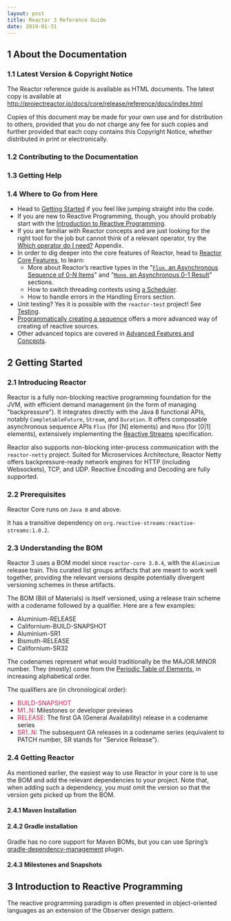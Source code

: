 ```yaml
---
layout: post
title: Reactor 3 Reference Guide
date: 2019-01-31
---
```


<!-- toc -->

## 1 About the Documentation

### 1.1 Latest Version & Copyright Notice

The Reactor reference guide is available as HTML documents. The latest copy is available at http://projectreactor.io/docs/core/release/reference/docs/index.html

Copies of this document may be made for your own use and for distribution to others, provided that you do not charge any fee for such copies and further provided that each copy contains this Copyright Notice, whether distributed in print or electronically.

### 1.2 Contributing to the Documentation

### 1.3 Getting Help

### 1.4 Where to Go from Here

- Head to [Getting Started](#2-getting-started) if you feel like jumping straight into the code.
- If you are new to Reactive Programming, though, you should probably start with the [Introduction to Reactive Programming]().
- If you are familiar with Reactor concepts and are just looking for the right tool for the job but cannot think of a relevant operator, try the [Which operator do I need?]() Appendix.
- In order to dig deeper into the core features of Reactor, head to [Reactor Core Features](), to learn:
  + More about Reactor’s reactive types in the "[```Flux```, an Asynchronous Sequence of 0-N Items]()" and "[```Mono```, an Asynchronous 0-1 Result]()" sections.
  + How to switch threading contexts using [a Scheduler]().
  + How to handle errors in the Handling Errors section.
- Unit testing? Yes it is possible with the ```reactor-test``` project! See [Testing]().
- [Programmatically creating a sequence]() offers a more advanced way of creating of reactive sources.
- Other advanced topics are covered in [Advanced Features and Concepts]().

## 2 Getting Started

### 2.1 Introducing Reactor

Reactor is a fully non-blocking reactive programming foundation for the JVM, with efficient demand management (in the form of managing "backpressure"). It integrates directly with the Java 8 functional APIs, notably ```CompletableFuture```, ```Stream```, and ```Duration```. It offers composable asynchronous sequence APIs ```Flux``` (for [N] elements) and ```Mono``` (for [0|1] elements), extensively implementing the [Reactive Streams](http://www.reactive-streams.org/) specification.

Reactor also supports non-blocking inter-process communication with the ```reactor-netty``` project. Suited for Microservices Architecture, Reactor Netty offers backpressure-ready network engines for HTTP (including Websockets), TCP, and UDP. Reactive Encoding and Decoding are fully supported.

### 2.2 Prerequisites

Reactor Core runs on ```Java 8``` and above.

It has a transitive dependency on ```org.reactive-streams:reactive-streams:1.0.2```.

### 2.3 Understanding the BOM

Reactor 3 uses a BOM model since ```reactor-core 3.0.4```, with the ```Aluminium``` release train. This curated list groups artifacts that are meant to work well together, providing the relevant versions despite potentially divergent versioning schemes in these artifacts.

The BOM (Bill of Materials) is itself versioned, using a release train scheme with a codename followed by a qualifier. Here are a few examples:

- Aluminium-RELEASE
- Californium-BUILD-SNAPSHOT
- Aluminium-SR1
- Bismuth-RELEASE
- Californium-SR32

The codenames represent what would traditionally be the MAJOR.MINOR number. They (mostly) come from the [Periodic Table of Elements](https://en.wikipedia.org/wiki/Periodic_table#Overview), in increasing alphabetical order.

The qualifiers are (in chronological order):

- <font color=#c7254e>BUILD-SNAPSHOT</font>
- <font color=#c7254e>M1..N</font>: Milestones or developer previews
- <font color=#c7254e>RELEASE</font>: The first GA (General Availability) release in a codename series
- <font color=#c7254e>SR1..N</font>: The subsequent GA releases in a codename series (equivalent to PATCH number, SR stands for "Service Release").

### 2.4 Getting Reactor

As mentioned earlier, the easiest way to use Reactor in your core is to use the BOM and add the relevant dependencies to your project. Note that, when adding such a dependency, you must omit the version so that the version gets picked up from the BOM.

#### 2.4.1 Maven Installation

#### 2.4.2 Gradle installation

Gradle has no core support for Maven BOMs, but you can use Spring’s [gradle-dependency-management](https://github.com/spring-gradle-plugins/dependency-management-plugin) plugin.

#### 2.4.3 Milestones and Snapshots

## 3 Introduction to Reactive Programming

The reactive programming paradigm is often presented in object-oriented languages as an extension of the Observer design pattern.

